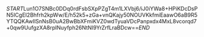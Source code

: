$START$Lun1O7SNBc0DDq0rdFsbSXpPZgT4m1LXVbj6/iJ0iYWa8+HPiKDcDsPN5ICgEI2Bhfrh2kpWw/E/h52k5+zGa+vnQKajy50NOUVKkfmiEaawO6aB9R5YTQQKAwIlSnNsB0uA2BwBbXFmiKVZ0wdTyuaVDcPanpxdx4MxL8vcorqd7+0qw9UufgzXA8rpINuyfph26NtNI9YrZrfLraBDcw==$END$